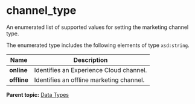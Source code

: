 # channel_type

An enumerated list of supported values for setting the marketing channel type.

The enumerated type includes the following elements of type `xsd:string`.

|Name|Description|
|----|-----------|
|**online** | Identifies an Experience Cloud channel. |
|**offline** | Identifies an offline marketing channel. |

**Parent topic:** [Data Types](../data_types/c_datatypes.md)

